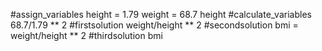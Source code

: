 #assign_variables
height = 1.79
weight = 68.7
height
#calculate_variables
68.7/1.79 ** 2 #firstsolution
weight/height ** 2 #secondsolution
bmi = weight/height ** 2 #thirdsolution
bmi

